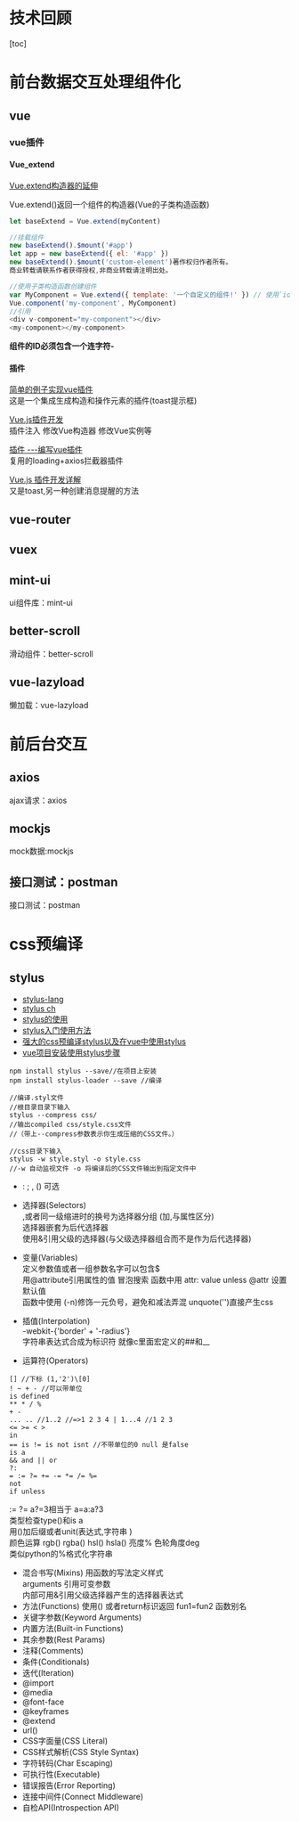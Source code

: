 # 技术回顾

[toc]

# 前台数据交互处理组件化
## vue
### vue插件
#### Vue_extend
[Vue.extend构造器的延伸](https://www.w3cplus.com/vue/vue-extend.html)

Vue.extend()返回一个组件的构造器(Vue的子类构造函数)

```javascript
let baseExtend = Vue.extend(myContent)

//挂载组件
new baseExtend().$mount('#app')
let app = new baseExtend({ el: '#app' })
new baseExtend().$mount('custom-element')著作权归作者所有。
商业转载请联系作者获得授权,非商业转载请注明出处。

//使用子类构造函数创建组件
var MyComponent = Vue.extend({ template: '一个自定义的组件!' }) // 使用`id:my-component`注册构造函数 
Vue.component('my-component', MyComponent)
//引用
<div v-component="my-component"></div>
<my-component></my-component>
```

**组件的ID必须包含一个连字符-**

#### 插件
[简单的例子实现vue插件](https://segmentfault.com/a/1190000012224638)  
这是一个集成生成构造和操作元素的插件(toast提示框)

[Vue.js插件开发](https://www.cnblogs.com/libin-1/p/6810746.html)  
插件注入 修改Vue构造器 修改Vue实例等

[插件 ---编写vue插件](https://blog.csdn.net/zgpeterliu/article/details/80509135)  
复用的loading+axios拦截器插件

[Vue.js 插件开发详解 ](https://www.cnblogs.com/linxin/p/6637904.html)  
又是toast,另一种创建消息提醒的方法

## vue-router
## vuex
## mint-ui
ui组件库：mint-ui
## better-scroll
滑动组件：better-scroll
## vue-lazyload
懒加载：vue-lazyload
# 前后台交互
## axios
ajax请求：axios
## mockjs
mock数据:mockjs
## 接口测试：postman
接口测试：postman
# css预编译
## stylus
- [stylus-lang](http://stylus-lang.com)
- [stylus ch](https://www.zhangxinxu.com/jq/stylus/)
- [stylus的使用](https://www.jianshu.com/p/3aae14a82566)
- [stylus入门使用方法](https://segmentfault.com/a/1190000002712872#articleHeader9)
- [强大的css预编译stylus以及在vue中使用stylus](https://www.jianshu.com/p/8601ccf91225)
- [vue项目安装使用stylus步骤](https://www.jianshu.com/p/c02f5f94b77e)

```
npm install stylus --save//在项目上安装
npm install stylus-loader --save //编译
```
```
//编译.styl文件
//根目录目录下输入
stylus --compress css/    
//输出compiled css/style.css文件
//（带上--compress参数表示你生成压缩的CSS文件。）

//css目录下输入
stylus -w style.styl -o style.css
//-w 自动监视文件 -o 将编译后的CSS文件输出到指定文件中
```

- : ; , () 可选
- 选择器(Selectors)  
	,或者同一级缩进时的换号为选择器分组 (加,与属性区分)  
	选择器嵌套为后代选择器  
	使用&引用父级的选择器(与父级选择器组合而不是作为后代选择器)  

- 变量(Variables)  
	定义参数值或者一组参数名字可以包含$  
	用@attribute引用属性的值 冒泡搜索
	函数中用 attr: value unless @attr 设置默认值  
	函数中使用 (-n)修饰一元负号，避免和减法弄混
	unquote('')直接产生css
- 插值(Interpolation)  
	-webkit-{'border' + '-radius'}  
	字符串表达式合成为标识符 就像c里面宏定义的##和__
- 运算符(Operators)

```stylus
[] //下标 (1,'2')\[0]
! ~ + - //可以带单位
is defined
** * / %
+ -
... .. //1..2 //=>1 2 3 4 | 1...4 //1 2 3
<= >= < >
in
== is != is not isnt //不带单位的0 null 是false
is a
&& and || or
?:
= := ?= += -= *= /= %=
not
if unless
```
:= ?= a?=3相当于 a=a:a?3  
类型检查type()和is a  
用()加后缀或者unit(表达式,字符串 )  
颜色运算 rgb() rgba() hsl() hsla() 亮度% 色轮角度deg  
类似python的%格式化字符串

- 混合书写(Mixins)
	用函数的写法定义样式  
	arguments 引用可变参数  
	内部可用&引用父级选择器产生的选择器表达式  
- 方法(Functions)
	使用() 或者return标识返回
	fun1=fun2 函数别名
- 关键字参数(Keyword Arguments)
- 内置方法(Built-in Functions)
- 其余参数(Rest Params)
- 注释(Comments)
- 条件(Conditionals)
- 迭代(Iteration)
- @import
- @media
- @font-face
- @keyframes
- @extend
- url()
- CSS字面量(CSS Literal)
- CSS样式解析(CSS Style Syntax)
- 字符转码(Char Escaping)
- 可执行性(Executable)
- 错误报告(Error Reporting)
- 连接中间件(Connect Middleware)
- 自检API(Introspection API)